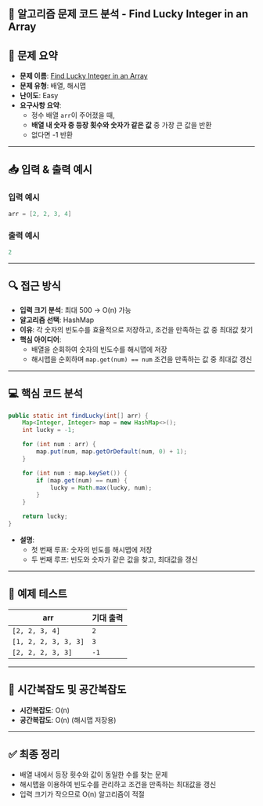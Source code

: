 ## 🧠 알고리즘 문제 코드 분석 - Find Lucky Integer in an Array

## 📌 문제 요약
- **문제 이름**: [Find Lucky Integer in an Array](https://leetcode.com/problems/find-lucky-integer-in-an-array/)
- **문제 유형**: 배열, 해시맵
- **난이도**: Easy
- **요구사항 요약**:
  - 정수 배열 `arr`이 주어졌을 때,
  - **배열 내 숫자 중 등장 횟수와 숫자가 같은 값** 중 가장 큰 값을 반환
  - 없다면 -1 반환

---

## 📥 입력 & 출력 예시

### 입력 예시
```java
arr = [2, 2, 3, 4]
```

### 출력 예시
```java
2
```

---

## 🔍 접근 방식

- **입력 크기 분석**: 최대 500 → O(n) 가능
- **알고리즘 선택**: HashMap
- **이유**: 각 숫자의 빈도수를 효율적으로 저장하고, 조건을 만족하는 값 중 최대값 찾기
- **핵심 아이디어**:
  - 배열을 순회하여 숫자의 빈도수를 해시맵에 저장
  - 해시맵을 순회하며 `map.get(num) == num` 조건을 만족하는 값 중 최대값 갱신

---

## 💻 핵심 코드 분석

```java
public static int findLucky(int[] arr) {
    Map<Integer, Integer> map = new HashMap<>();
    int lucky = -1;

    for (int num : arr) {
        map.put(num, map.getOrDefault(num, 0) + 1);
    }

    for (int num : map.keySet()) {
        if (map.get(num) == num) {
            lucky = Math.max(lucky, num);
        }
    }

    return lucky;
}
```

- **설명**:
  - 첫 번째 루프: 숫자의 빈도를 해시맵에 저장
  - 두 번째 루프: 빈도와 숫자가 같은 값을 찾고, 최대값을 갱신

---

## 🧪 예제 테스트

| arr                  | 기대 출력 |
|----------------------|-------------|
| `[2, 2, 3, 4]`       | `2`         |
| `[1, 2, 2, 3, 3, 3]` | `3`         |
| `[2, 2, 2, 3, 3]`    | `-1`        |

---

## 📝 시간복잡도 및 공간복잡도

- **시간복잡도**: O(n)
- **공간복잡도**: O(n) (해시맵 저장용)

---

## ✅ 최종 정리

- 배열 내에서 등장 횟수와 값이 동일한 수를 찾는 문제
- 해시맵을 이용하여 빈도수를 관리하고 조건을 만족하는 최대값을 갱신
- 입력 크기가 작으므로 O(n) 알고리즘이 적절